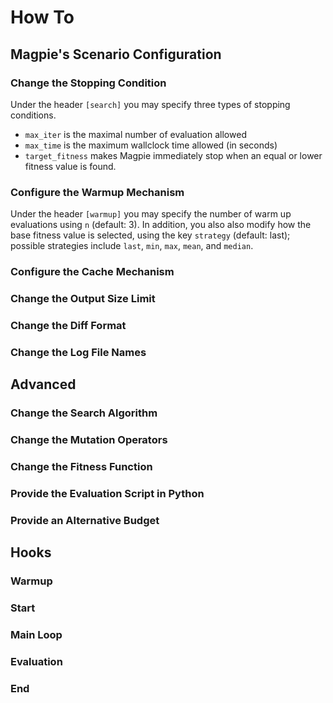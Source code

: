# How To

## Magpie's Scenario Configuration

### Change the Stopping Condition

Under the header `[search]` you may specify three types of stopping conditions.

- `max_iter` is the maximal number of evaluation allowed
- `max_time` is the maximum wallclock time allowed (in seconds)
- `target_fitness` makes Magpie immediately stop when an equal or lower fitness value is found.

### Configure the Warmup Mechanism

Under the header `[warmup]` you may specify the number of warm up evaluations using `n` (default: 3).
In addition, you also also modify how the base fitness value is selected, using the key `strategy` (default: last); possible strategies include `last`, `min`, `max`, `mean`, and `median`.


### Configure the Cache Mechanism
### Change the Output Size Limit
### Change the Diff Format
### Change the Log File Names

## Advanced

### Change the Search Algorithm
### Change the Mutation Operators
### Change the Fitness Function
### Provide the Evaluation Script in Python
### Provide an Alternative Budget

## Hooks

### Warmup
### Start
### Main Loop
### Evaluation
### End
